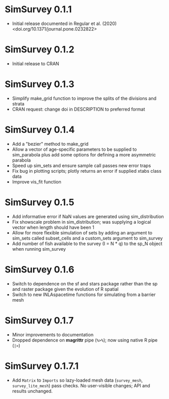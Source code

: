 # SimSurvey 0.1.1

* Initial release documented in Regular et al. (2020) <doi.org/10.1371/journal.pone.0232822>

# SimSurvey 0.1.2

* Initial release to CRAN

# SimSurvey 0.1.3

* Simplify make_grid function to improve the splits of the divisions and strata
* CRAN request: change doi in DESCRIPTION to preferred format

# SimSurvey 0.1.4

* Add a "bezier" method to make_grid
* Allow a vector of age-specific parameters to be supplied to sim_parabola plus add some options for defining a more asymmetric parabola
* Speed up sim_sets and ensure sample call passes new error traps
* Fix bug in plotting scripts; plotly returns an error if supplied xtabs class data
* Improve vis_fit function

# SimSurvey 0.1.5

* Add informative error if NaN values are generated using sim_distribution
* Fix showscale problem in sim_distribution; was supplying a logical vector when length should have been 1
* Allow for more flexible simulation of sets by adding an argument to sim_sets called subset_cells and a custom_sets argument to sim_survey
* Add number of fish available to the survey (I = N * q) to the sp_N object when running sim_survey

# SimSurvey 0.1.6

* Switch to dependence on the sf and stars package rather than the sp and raster package given the evolution of R spatial
* Switch to new INLAspacetime functions for simulating from a barrier mesh

# SimSurvey 0.1.7

* Minor improvements to documentation
* Dropped dependence on **magrittr** pipe (`%>%`); now using native R pipe (`|>`)

# SimSurvey 0.1.7.1

* Add `Matrix` to `Imports` so lazy-loaded mesh data (`survey_mesh`, `survey_lite_mesh`) pass checks. No user-visible changes; API and results unchanged.

